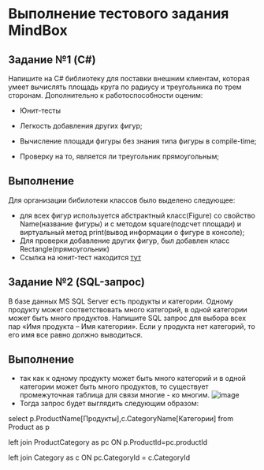# Выполнение тестового задания MindBox
## Задание №1 (C#)

  Напишите на C# библиотеку для поставки внешним клиентам, которая умеет вычислять площадь круга по радиусу и треугольника по трем сторонам. Дополнительно к работоспособности оценим:

- Юнит-тесты

- Легкость добавления других фигур;

- Вычисление площади фигуры без знания типа фигуры в compile-time;

- Проверку на то, является ли треугольник прямоугольным;

## Выполнение
Для организации бибилотеки классов было выделено следующее:
- для всех фигур используется абстрактный класс(Figure) со свойство Name(название фигуры) и c методом square(подсчет площади) и виртуальный метод print(вывод информации о фигуре в консоле);
- Для проверки добавление других фигур, был добавлен класс Rectangle(прямоугольник)
- Ссылка на юнит-тест находится [тут](https://github.com/TolikOborin37/MindBox_TaskClassLib_Figure_Test.git)


## Задание №2 (SQL-запрос)
  В базе данных MS SQL Server есть продукты и категории. Одному продукту может соответствовать много категорий, в одной категории может быть много продуктов. Напишите SQL запрос для выбора всех пар «Имя продукта – Имя категории». Если у продукта нет категорий, то его имя все равно должно выводиться.

## Выполнение
- так как к одному продукту может быть много категорий и в одной категории может быть много продуктов, то существует промежуточная таблица для связи многие - ко многим.
![image](https://user-images.githubusercontent.com/79850716/188659671-b7165724-d16f-4528-aea0-65e33c4a8721.png)
- Тогда запрос будет выглядить следующим образом:
<p>select p.ProductName[Продукты],c.CategoryName[Категории] from Product as p</p>
<p>left join  ProductCategory as pc ON p.ProductId=pc.productId</p>
<p>left join Category as c ON pc.CategoryId = c.CategoryId</p>

